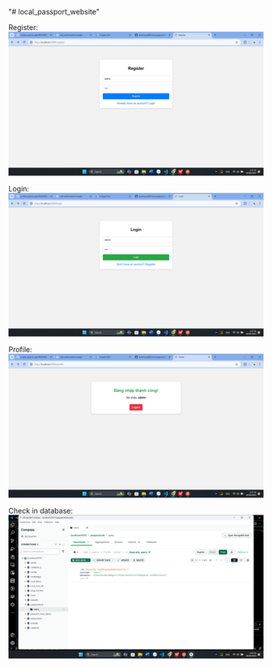 "# local_passport_website" 

Register:
![](./public/img/Screenshot%202025-09-26%20013704.png)

Login:
![](./public/img/Screenshot%202025-09-26%20013718.png)

Profile:
![](./public/img/Screenshot%202025-09-26%20013727.png)

Check in database:
![](./public/img/Screenshot%202025-09-26%20014439.png)